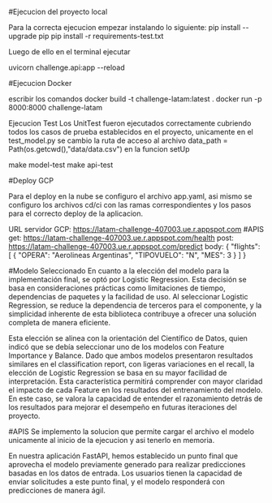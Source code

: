 #Ejecucion del proyecto local

Para la correcta ejecucion empezar instalando lo siguiente:
pip install --upgrade pip
pip install -r requirements-test.txt

Luego de ello en el terminal ejecutar

uvicorn challenge.api:app --reload


#Ejecucion Docker

escribir los comandos
docker build -t challenge-latam:latest .
docker run -p 8000:8000 challenge-latam

Ejecucion Test
Los UnitTest fueron ejecutados correctamente cubriendo todos los casos de prueba establecidos en el proyecto, unicamente en el test_model.py se cambio la ruta de acceso al archivo data_path = Path(os.getcwd(),"data/data.csv") en la funcion setUp

make model-test
make api-test

#Deploy GCP

Para el deploy en la nube se configuro el archivo app.yaml, asi mismo se configuro los archivos cd/ci con las ramas correspondientes y los pasos para el correcto deploy de la aplicacion.

URL servidor GCP: https://latam-challenge-407003.ue.r.appspot.com
#APIS
 get: https://latam-challenge-407003.ue.r.appspot.com/health
 post: https://latam-challenge-407003.ue.r.appspot.com/predict
        body: {
            "flights": [
                {
                    "OPERA": "Aerolineas Argentinas", 
                    "TIPOVUELO": "N", 
                    "MES": 3
                }
            ]
        }

#Modelo Seleccionado
En cuanto a la elección del modelo para la implementación final, se optó por Logistic Regression. Esta decisión se basa en consideraciones prácticas como limitaciones de tiempo, dependencias de paquetes y la facilidad de uso. Al seleccionar Logistic Regression, se reduce la dependencia de terceros para el componente, y la simplicidad inherente de esta biblioteca contribuye a ofrecer una solución completa de manera eficiente.

Esta elección se alinea con la orientación del Científico de Datos, quien indicó que se debía seleccionar uno de los modelos con Feature Importance y Balance. Dado que ambos modelos presentaron resultados similares en el classification report, con ligeras variaciones en el recall, la elección de Logistic Regression se basa en su mayor facilidad de interpretación. Esta característica permitirá comprender con mayor claridad el impacto de cada Feature en los resultados del entrenamiento del modelo. En este caso, se valora la capacidad de entender el razonamiento detrás de los resultados para mejorar el desempeño en futuras iteraciones del proyecto.


#APIS
Se implemento la solucion que permite cargar el archivo el modelo unicamente al inicio de la ejecucion y asi tenerlo en memoria.

En nuestra aplicación FastAPI, hemos establecido un punto final que aprovecha el modelo previamente generado para realizar predicciones basadas en los datos de entrada. Los usuarios tienen la capacidad de enviar solicitudes a este punto final, y el modelo responderá con predicciones de manera ágil.
